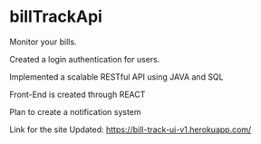 # billTrackApi

Monitor your bills.

Created a login authentication for users.

Implemented a scalable RESTful API using JAVA and SQL

Front-End is created through REACT

Plan to create a notification system

Link for the site Updated:
https://bill-track-ui-v1.herokuapp.com/
